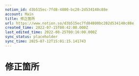 ```yaml
---
notion_id: d3b515ec-7fd8-4800-bc20-2d534140c88e
account: Main
title: 修正箇所
url: https://www.notion.so/d3b515ec7fd84800bc202d534140c88e
created_time: 2022-07-15T00:42:00.000Z
last_edited_time: 2022-08-25T00:16:00.000Z
sync_status: placeholder
sync_time: 2025-07-12T15:01:15.141743
---
```

# 修正箇所
